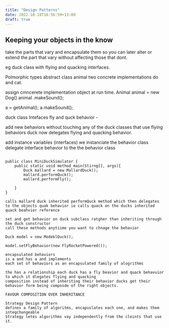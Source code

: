 ```yaml
---
title: "Design Patterns"
date: 2022-10-18T16:56:59+13:00
draft: true
---
```


## Keeping your objects in the know 
take the parts that vary and encapsulate them 
so you can later alter or extend the part that vary without 
affecting those that dont.

eg duck class with flying and quacking interfaces.

Polmorphic types
abstract class animal 
two concrete implementations do and cat.

assign cmncerete implementation object at run time.
Animal animal = new Dog()
animal .makeSound();

a = getAnimal();
a.makeSound();

duck class
Intefaces fly and quck behavior -

add new behaviors without touching any of the duck classes that use flying behaviors 
duck now delegates flying and quacking behavior.

add instance variables (interfaces) we instanciate the behavior class
delegate interface behavior to the the behavior class 

```

public class MiniDuckSimulator {
    public static void method main(Stirng[], args){
        Duck mallard = new MallardDuck();
        mallard.performQuck();
        mallerd.performFly();

    } 
}

calls mallard duck inherited performQuck method which then delegates
to the objects quak behavior ie calls quack on the ducks inherited quack beahvior reference  

set and get behavior on duck subclass ratgher than inheriting through the duck constructor
call these methods anytiime you want to chnage the behavior 

Duck model = new ModeklDuck();

model.setFlyBehavior(new FlyRocketPowered());

encapsulated behaviors
is a and has a and implements
each set of behaviors as an encapsulated family of alogrithms

the has a relationship each duck has a fly beavior and quack behavuior to which it dlegates flying and quacking
composition instead of inheriting their behavior ducks get their behavior form being composde of the right objects.

FAVOUR COMPOSITION OVER INHERITANCE

Strategy Design Pattern 
defines a family of algoritms, encapuslates each one, and makes them integchangeable
Strategy letes algorithms vay independently from the cleints that use it. 


```









